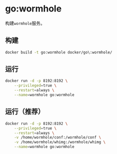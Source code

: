 # go:wormhole

构建`wormhole`服务。

## 构建
```bash
docker build -t go:wormhole docker/go\:wormhole/
```

## 运行
```bash
docker run -d -p 8192:8192 \
    --privileged=true \
    --restart=always \
    --name=wormhole go:wormhole
```

## 运行（推荐）
```bash
docker run -d -p 8192:8192 \
    --privileged=true \
    --restart=always \
    -v /home/wormhole/conf:/wormhole/conf \
    -v /home/wormhole/whimg:/wormhole/whimg \
    --name=wormhole go:wormhole
```